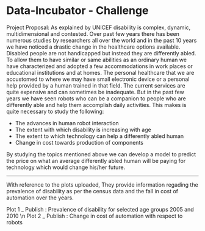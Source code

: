 # Data-Incubator - Challenge
Project Proposal:
As explained by UNICEF disability is complex, dynamic, multidimensional and contested. Over past few years there has been numerous studies by researchers all over the world and in the past 10 years we have noticed a drastic change in the healthcare options available. Disabled people are not handicapped but instead they are differently abled. To allow them to have similar or same abilities as an ordinary human we have characterized and adopted a few accommodations in work places or educational institutions and at homes. The personal healthcare that we are accustomed to where we may have small electronic device or a personal help provided by a human trained in that field. The current services are quite expensive and can sometimes be inadequate. But in the past few years we have seen robots who can be a companion to people who are differently able and help them accomplish daily activities. This makes is quite necessary to study the following:

-	The advances in human robot interaction 
-	The extent with which disability is increasing with age
-	The extent to which technology can help a differently abled human
-	Change in cost towards production of components

By studying the topics mentioned above we can develop a model to predict the price on what an average differently abled human will be paying for technology which would change his/her future.

-----------------------------------------------------------------------------------------------------------------------------------
With reference to the plots uploaded, They provide information regading the prevalence of disability as per the census data and the fall in cost of automation over the years.

Plot 1 _ Publish : Prevalence of disability for selected age groups 2005 and 2010 \n
Plot 2 _ Publish : Change in cost of automation with respect to robots
